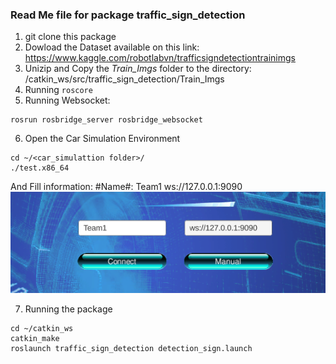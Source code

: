 ### Read Me file for package traffic_sign_detection
1. git clone this package
2. Dowload the Dataset available on this link: https://www.kaggle.com/robotlabvn/trafficsigndetectiontrainimgs
3. Unizip and Copy the *Train_Imgs* folder to the directory: /catkin_ws/src/traffic_sign_detection/Train_Imgs
4. Running ```roscore```
5. Running Websocket: 
```
rosrun rosbridge_server rosbridge_websocket
```
6. Open the Car Simulation Environment
```
cd ~/<car_simulattion folder>/
./test.x86_64
```
And Fill information:
#Name#: Team1      ws://127.0.0.1:9090
 ![alt text](https://github.com/robotlabvn/self_driving_car/blob/master/traffic_sign_detection/Image/Simulation_1.png)

7. Running the package
 ```
 cd ~/catkin_ws
 catkin_make
 roslaunch traffic_sign_detection detection_sign.launch
```

